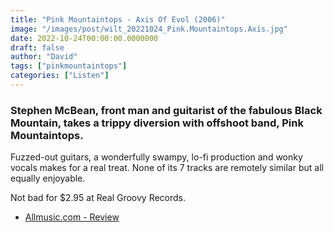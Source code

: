 ```yaml
---
title: "Pink Mountaintops - Axis Of Evol (2006)"
image: "/images/post/wilt_20221024_Pink.Mountaintops.Axis.jpg"
date: 2022-10-24T00:00:00.0000000
draft: false
author: "David"
tags: ["pinkmountaintops"]
categories: ["Listen"]
---
```

### Stephen McBean, front man and guitarist of the fabulous Black Mountain, takes a trippy diversion with offshoot band, Pink Mountaintops.

 Fuzzed-out guitars, a wonderfully swampy, lo-fi production and wonky vocals makes for a real treat. None of its 7 tracks are remotely similar but all equally enjoyable.

 Not bad for $2.95 at Real Groovy Records. 

-  [Allmusic.com - Review](https://www.allmusic.com/album/axis-of-evol-mw0000357806)